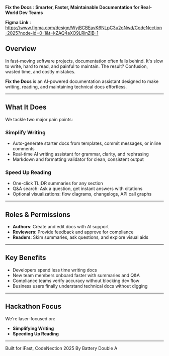 **Fix the Docs**  : **Smarter, Faster, Maintainable Documentation for Real-World Dev Teams**

**Figma Link** : https://www.figma.com/design/WyjBCBEavK6NLpC3u2oNwd/CodeNection-2025?node-id=0-1&t=kZAQ4aXO9LRinZlB-1

## Overview  
In fast-moving software projects, documentation often falls behind. It's slow to write, hard to read, and painful to maintain. The result? Confusion, wasted time, and costly mistakes.

**Fix the Docs** is an AI-powered documentation assistant designed to make writing, reading, and maintaining technical docs effortless.

---

## What It Does  

We tackle two major pain points:

### Simplify Writing  
- Auto-generate starter docs from templates, commit messages, or inline comments  
- Real-time AI writing assistant for grammar, clarity, and rephrasing  
- Markdown and formatting validator for clean, consistent output  

### Speed Up Reading  
- One-click TL;DR summaries for any section  
- Q&A search: Ask a question, get instant answers with citations  
- Optional visualizations: flow diagrams, changelogs, API call graphs  

---

## Roles & Permissions  
- **Authors**: Create and edit docs with AI support  
- **Reviewers**: Provide feedback and approve for compliance  
- **Readers**: Skim summaries, ask questions, and explore visual aids  

---

## Key Benefits  
- Developers spend less time writing docs  
- New team members onboard faster with summaries and Q&A  
- Compliance teams verify accuracy without blocking dev flow  
- Business users finally understand technical docs without digging  

---

##  Hackathon Focus  
We're laser-focused on:  
- **Simplifying Writing**  
- **Speeding Up Reading**

---

Built for iFast, CodeNection 2025
By Battery Double A
